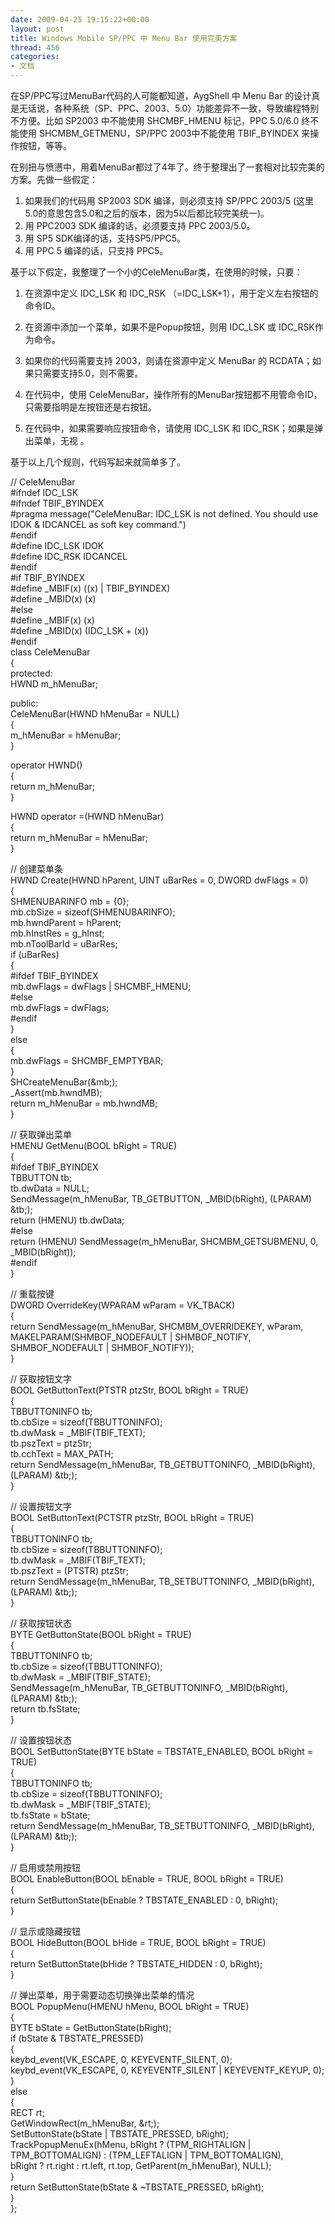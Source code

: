 ```yaml
---
date: 2009-04-25 19:15:22+00:00
layout: post
title: Windows Mobile SP/PPC 中 Menu Bar 使用完美方案
thread: 456
categories:
- 文档
---
```


在SP/PPC写过MenuBar代码的人可能都知道，AygShell 中 Menu Bar 的设计真是无话说，各种系统（SP、PPC、2003、5.0）功能差异不一致，导致编程特别不方便。比如 SP2003 中不能使用 SHCMBF_HMENU 标记，PPC 5.0/6.0 终不能使用 SHCMBM_GETMENU，SP/PPC 2003中不能使用 TBIF_BYINDEX 来操作按钮，等等。  
  
在别扭与愤懑中，用着MenuBar都过了4年了。终于整理出了一套相对比较完美的方案。先做一些假定：<!-- more -->  
  
1.  如果我们的代码用 SP2003 SDK 编译，则必须支持 SP/PPC 2003/5 (这里5.0的意思包含5.0和之后的版本，因为5以后都比较完美统一)。  
2.  用 PPC2003 SDK 编译的话，必须要支持 PPC 2003/5.0。  
3.  用 SP5 SDK编译的话，支持SP5/PPC5。  
4.  用 PPC 5 编译的话，只支持 PPC5。  
  
基于以下假定，我整理了一个小的CeleMenuBar类，在使用的时候，只要：  
  
1.  在资源中定义 IDC_LSK 和 IDC_RSK （=IDC_LSK+1），用于定义左右按钮的命令ID。  
2.  在资源中添加一个菜单，如果不是Popup按钮，则用 IDC_LSK 或 IDC_RSK作为命令。  
3.  如果你的代码需要支持 2003，则请在资源中定义 MenuBar 的 RCDATA；如果只需要支持5.0，则不需要。  
  
4. 在代码中，使用 CeleMenuBar，操作所有的MenuBar按钮都不用管命令ID，只需要指明是左按钮还是右按钮。  
5. 在代码中，如果需要响应按钮命令，请使用 IDC_LSK 和 IDC_RSK；如果是弹出菜单，无视 。  
  
基于以上几个规则，代码写起来就简单多了。  
  
// CeleMenuBar  
#ifndef IDC_LSK  
#ifndef TBIF_BYINDEX  
#pragma message("CeleMenuBar: IDC_LSK is not defined. You should use IDOK & IDCANCEL as soft key command.")  
#endif  
#define IDC_LSK         IDOK  
#define IDC_RSK         IDCANCEL  
#endif  
#if TBIF_BYINDEX  
#define _MBIF(x)        ((x) | TBIF_BYINDEX)  
#define _MBID(x)        (x)  
#else  
#define _MBIF(x)        (x)  
#define _MBID(x)        (IDC_LSK + (x))  
#endif  
class CeleMenuBar  
{  
protected:  
   HWND m_hMenuBar;  
  
public:  
   CeleMenuBar(HWND hMenuBar = NULL)  
   {  
       m_hMenuBar = hMenuBar;  
   }  
  
   operator HWND()  
   {  
       return m_hMenuBar;  
   }  
  
   HWND operator =(HWND hMenuBar)  
   {  
       return m_hMenuBar = hMenuBar;  
   }  
  
   // 创建菜单条  
   HWND Create(HWND hParent, UINT uBarRes = 0, DWORD dwFlags = 0)  
   {  
       SHMENUBARINFO mb = {0};  
       mb.cbSize = sizeof(SHMENUBARINFO);  
       mb.hwndParent = hParent;  
       mb.hInstRes = g_hInst;  
       mb.nToolBarId = uBarRes;  
       if (uBarRes)  
       {  
#ifdef TBIF_BYINDEX  
           mb.dwFlags = dwFlags | SHCMBF_HMENU;  
#else  
           mb.dwFlags = dwFlags;  
#endif  
       }  
       else  
       {  
           mb.dwFlags = SHCMBF_EMPTYBAR;  
       }  
       SHCreateMenuBar(&mb;);  
       _Assert(mb.hwndMB);  
       return m_hMenuBar = mb.hwndMB;  
   }  
  
   // 获取弹出菜单  
   HMENU GetMenu(BOOL bRight = TRUE)  
   {  
#ifdef TBIF_BYINDEX  
       TBBUTTON tb;  
       tb.dwData = NULL;  
       SendMessage(m_hMenuBar, TB_GETBUTTON, _MBID(bRight), (LPARAM) &tb;);  
       return (HMENU) tb.dwData;  
#else  
       return (HMENU) SendMessage(m_hMenuBar, SHCMBM_GETSUBMENU, 0, _MBID(bRight));  
#endif  
   }  
  
   // 重载按键  
   DWORD OverrideKey(WPARAM wParam = VK_TBACK)  
   {  
       return SendMessage(m_hMenuBar, SHCMBM_OVERRIDEKEY, wParam, MAKELPARAM(SHMBOF_NODEFAULT | SHMBOF_NOTIFY, SHMBOF_NODEFAULT | SHMBOF_NOTIFY));  
   }  
  
   // 获取按钮文字  
   BOOL GetButtonText(PTSTR ptzStr, BOOL bRight = TRUE)  
   {  
       TBBUTTONINFO tb;  
       tb.cbSize = sizeof(TBBUTTONINFO);  
       tb.dwMask = _MBIF(TBIF_TEXT);  
       tb.pszText = ptzStr;  
       tb.cchText = MAX_PATH;  
       return SendMessage(m_hMenuBar, TB_GETBUTTONINFO, _MBID(bRight), (LPARAM) &tb;);  
   }  
  
   // 设置按钮文字  
   BOOL SetButtonText(PCTSTR ptzStr, BOOL bRight = TRUE)  
   {  
       TBBUTTONINFO tb;  
       tb.cbSize = sizeof(TBBUTTONINFO);  
       tb.dwMask = _MBIF(TBIF_TEXT);  
       tb.pszText = (PTSTR) ptzStr;  
       return SendMessage(m_hMenuBar, TB_SETBUTTONINFO, _MBID(bRight), (LPARAM) &tb;);  
   }  
  
   // 获取按钮状态  
   BYTE GetButtonState(BOOL bRight = TRUE)  
   {  
       TBBUTTONINFO tb;  
       tb.cbSize = sizeof(TBBUTTONINFO);  
       tb.dwMask = _MBIF(TBIF_STATE);  
       SendMessage(m_hMenuBar, TB_GETBUTTONINFO, _MBID(bRight), (LPARAM) &tb;);  
       return tb.fsState;  
   }  
  
   // 设置按钮状态  
   BOOL SetButtonState(BYTE bState = TBSTATE_ENABLED, BOOL bRight = TRUE)  
   {  
       TBBUTTONINFO tb;  
       tb.cbSize = sizeof(TBBUTTONINFO);  
       tb.dwMask = _MBIF(TBIF_STATE);  
       tb.fsState = bState;  
       return SendMessage(m_hMenuBar, TB_SETBUTTONINFO, _MBID(bRight), (LPARAM) &tb;);  
   }  
  
   // 启用或禁用按钮  
   BOOL EnableButton(BOOL bEnable = TRUE, BOOL bRight = TRUE)  
   {  
       return SetButtonState(bEnable ? TBSTATE_ENABLED : 0, bRight);  
   }  
  
   // 显示或隐藏按钮  
   BOOL HideButton(BOOL bHide = TRUE, BOOL bRight = TRUE)  
   {  
       return SetButtonState(bHide ? TBSTATE_HIDDEN : 0, bRight);  
   }  
  
   // 弹出菜单，用于需要动态切换弹出菜单的情况  
   BOOL PopupMenu(HMENU hMenu, BOOL bRight = TRUE)  
   {  
       BYTE bState = GetButtonState(bRight);  
       if (bState & TBSTATE_PRESSED)  
       {  
           keybd_event(VK_ESCAPE, 0, KEYEVENTF_SILENT, 0);  
           keybd_event(VK_ESCAPE, 0, KEYEVENTF_SILENT | KEYEVENTF_KEYUP, 0);  
       }  
       else  
       {  
           RECT rt;  
           GetWindowRect(m_hMenuBar, &rt;);  
           SetButtonState(bState | TBSTATE_PRESSED, bRight);  
           TrackPopupMenuEx(hMenu, bRight ? (TPM_RIGHTALIGN | TPM_BOTTOMALIGN) : (TPM_LEFTALIGN | TPM_BOTTOMALIGN),   
               bRight ? rt.right : rt.left, rt.top, GetParent(m_hMenuBar), NULL);  
       }  
       return SetButtonState(bState & ~TBSTATE_PRESSED, bRight);  
   }  
};
